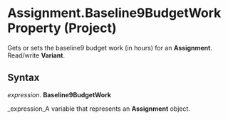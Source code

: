 
# Assignment.Baseline9BudgetWork Property (Project)

Gets or sets the baseline9 budget work (in hours) for an  **Assignment**. Read/write  **Variant**.


## Syntax

 _expression_. **Baseline9BudgetWork**

 _expression_A variable that represents an  **Assignment** object.

